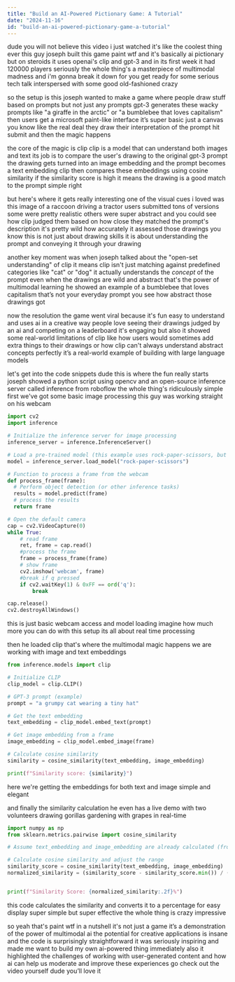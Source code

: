 ```yaml
---
title: "Build an AI-Powered Pictionary Game: A Tutorial"
date: "2024-11-16"
id: "build-an-ai-powered-pictionary-game-a-tutorial"
---
```


dude you will not believe this video i just watched it's like the coolest thing ever this guy joseph built this game paint wtf and it's basically ai pictionary but on steroids  it uses openai's clip and gpt-3 and in its first week it had 120000 players seriously  the whole thing's a masterpiece of multimodal madness and i'm gonna break it down for you  get ready for some serious tech talk interspersed with some good old-fashioned crazy

so the setup is this  joseph wanted to make a game where people draw stuff based on prompts  but not just any prompts  gpt-3 generates these wacky prompts like "a giraffe in the arctic" or "a bumblebee that loves capitalism"  then users get a microsoft paint-like interface  it’s super basic just a canvas you know like the real deal  they draw their interpretation of the prompt hit submit and then the magic happens

the core of the magic is clip  clip is a model that can understand both images and text its job is to compare the user's drawing to the original gpt-3 prompt the drawing gets turned into an image embedding and the prompt becomes a text embedding clip then compares these embeddings using cosine similarity if the similarity score is high it means the drawing is a good match to the prompt simple right

but here's where it gets really interesting one of the visual cues i loved was this image of a raccoon driving a tractor  users submitted tons of versions some were pretty realistic others were super abstract and you could see how clip judged them based on how close they matched the prompt's description it's pretty wild how accurately it assessed those drawings you know this is not just about drawing skills it is about understanding the prompt and conveying it through your drawing

another key moment was when joseph talked about the "open-set understanding" of clip  it means clip isn't just matching against predefined categories like "cat" or "dog" it actually understands the *concept* of the prompt even when the drawings are wild and abstract that's the power of multimodal learning he showed an example of a bumblebee that loves capitalism that’s not your everyday prompt you see how abstract those drawings got  

now the resolution  the game went viral  because it's fun easy to understand and uses ai in a creative way people love seeing their drawings judged by an ai and competing on a leaderboard it's engaging  but also it showed some real-world limitations of clip like how users would sometimes add extra things to their drawings or how clip can't always understand abstract concepts perfectly   it’s a real-world example of building with large language models

let's get into the code snippets dude this is where the fun really starts joseph showed a python script using opencv and an open-source inference server called inference from roboflow the whole thing's ridiculously simple  first we've got some basic image processing this guy was working straight on his webcam

```python
import cv2
import inference

# Initialize the inference server for image processing
inference_server = inference.InferenceServer()

# Load a pre-trained model (this example uses rock-paper-scissors, but you can swap it out)
model = inference_server.load_model("rock-paper-scissors")

# Function to process a frame from the webcam
def process_frame(frame):
  # Perform object detection (or other inference tasks)
  results = model.predict(frame)
  # process the results
  return frame

# Open the default camera
cap = cv2.VideoCapture(0)
while True:
    # read frame
    ret, frame = cap.read()
    #process the frame
    frame = process_frame(frame)
    # show frame
    cv2.imshow('webcam', frame)
    #break if q pressed
    if cv2.waitKey(1) & 0xFF == ord('q'):
        break

cap.release()
cv2.destroyAllWindows()

```

this is just basic webcam access and model loading  imagine how much more you can do with this setup its all about real time processing


then he loaded clip that's where the multimodal magic happens we are working with image and text embeddings

```python
from inference.models import clip

# Initialize CLIP
clip_model = clip.CLIP()

# GPT-3 prompt (example)
prompt = "a grumpy cat wearing a tiny hat"

# Get the text embedding
text_embedding = clip_model.embed_text(prompt)

# Get image embedding from a frame
image_embedding = clip_model.embed_image(frame)

# Calculate cosine similarity
similarity = cosine_similarity(text_embedding, image_embedding)

print(f"Similarity score: {similarity}")
```

here we're getting the embeddings for both text and image  simple and elegant

and finally the similarity calculation he even has a live demo with two volunteers drawing gorillas gardening with grapes in real-time

```python
import numpy as np
from sklearn.metrics.pairwise import cosine_similarity

# Assume text_embedding and image_embedding are already calculated (from previous code snippet)

# Calculate cosine similarity and adjust the range
similarity_score = cosine_similarity(text_embedding, image_embedding)
normalized_similarity = (similarity_score - similarity_score.min()) / (similarity_score.max() - similarity_score.min()) * 100


print(f"Similarity Score: {normalized_similarity:.2f}%")

```

this code calculates the similarity and converts it to a percentage for easy display  super simple but super effective  the whole thing is crazy impressive

so yeah that's paint wtf in a nutshell  it's not just a game it’s a demonstration of the power of multimodal ai the potential for creative applications is insane  and the code is surprisingly straightforward  it was seriously inspiring and made me want to build my own ai-powered thing immediately also it highlighted the challenges of working with user-generated content and how ai can help us moderate and improve these experiences   go check out the video yourself dude you’ll love it
